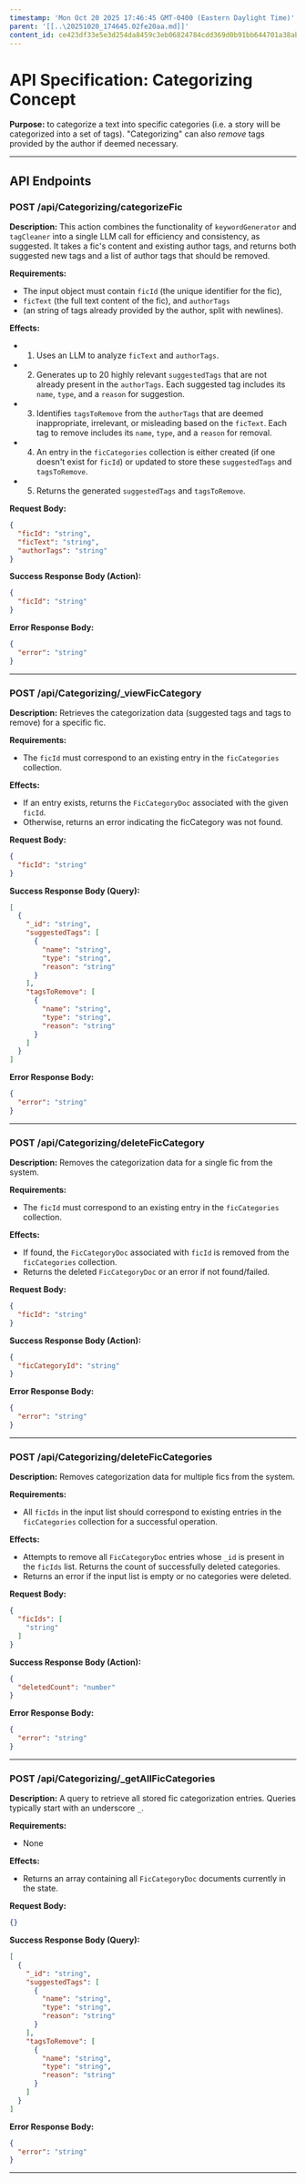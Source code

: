 ```yaml
---
timestamp: 'Mon Oct 20 2025 17:46:45 GMT-0400 (Eastern Daylight Time)'
parent: '[[..\20251020_174645.02fe20aa.md]]'
content_id: ce423df33e5e3d254da8459c3eb06824784cdd369d0b91bb644701a38ab9b7f5
---
```


# API Specification: Categorizing Concept

**Purpose:** to categorize a text into specific categories (i.e. a story will be categorized into a set of tags). "Categorizing" can also *remove* tags provided by the author if deemed necessary.

***

## API Endpoints

### POST /api/Categorizing/categorizeFic

**Description:** This action combines the functionality of `keywordGenerator` and `tagCleaner` into a single LLM call for efficiency and consistency, as suggested. It takes a fic's content and existing author tags, and returns both suggested new tags and a list of author tags that should be removed.

**Requirements:**

* The input object must contain `ficId` (the unique identifier for the fic),
* `ficText` (the full text content of the fic), and `authorTags`
* (an string of tags already provided by the author, split with newlines).

**Effects:**

* 1. Uses an LLM to analyze `ficText` and `authorTags`.
* 2. Generates up to 20 highly relevant `suggestedTags` that are not already present in the `authorTags`. Each suggested tag includes its `name`, `type`, and a `reason` for suggestion.
* 3. Identifies `tagsToRemove` from the `authorTags` that are deemed inappropriate, irrelevant, or misleading based on the `ficText`. Each tag to remove includes its `name`, `type`, and a `reason` for removal.
* 4. An entry in the `ficCategories` collection is either created (if one doesn't exist for `ficId`) or updated to store these `suggestedTags` and `tagsToRemove`.
* 5. Returns the generated `suggestedTags` and `tagsToRemove`.

**Request Body:**

```json
{
  "ficId": "string",
  "ficText": "string",
  "authorTags": "string"
}
```

**Success Response Body (Action):**

```json
{
  "ficId": "string"
}
```

**Error Response Body:**

```json
{
  "error": "string"
}
```

***

### POST /api/Categorizing/\_viewFicCategory

**Description:** Retrieves the categorization data (suggested tags and tags to remove) for a specific fic.

**Requirements:**

* The `ficId` must correspond to an existing entry in the `ficCategories` collection.

**Effects:**

* If an entry exists, returns the `FicCategoryDoc` associated with the given `ficId`.
* Otherwise, returns an error indicating the ficCategory was not found.

**Request Body:**

```json
{
  "ficId": "string"
}
```

**Success Response Body (Query):**

```json
[
  {
    "_id": "string",
    "suggestedTags": [
      {
        "name": "string",
        "type": "string",
        "reason": "string"
      }
    ],
    "tagsToRemove": [
      {
        "name": "string",
        "type": "string",
        "reason": "string"
      }
    ]
  }
]
```

**Error Response Body:**

```json
{
  "error": "string"
}
```

***

### POST /api/Categorizing/deleteFicCategory

**Description:** Removes the categorization data for a single fic from the system.

**Requirements:**

* The `ficId` must correspond to an existing entry in the `ficCategories` collection.

**Effects:**

* If found, the `FicCategoryDoc` associated with `ficId` is removed from the `ficCategories` collection.
* Returns the deleted `FicCategoryDoc` or an error if not found/failed.

**Request Body:**

```json
{
  "ficId": "string"
}
```

**Success Response Body (Action):**

```json
{
  "ficCategoryId": "string"
}
```

**Error Response Body:**

```json
{
  "error": "string"
}
```

***

### POST /api/Categorizing/deleteFicCategories

**Description:** Removes categorization data for multiple fics from the system.

**Requirements:**

* All `ficIds` in the input list should correspond to existing entries in the `ficCategories` collection for a successful operation.

**Effects:**

* Attempts to remove all `FicCategoryDoc` entries whose `_id` is present in the `ficIds` list. Returns the count of successfully deleted categories.
* Returns an error if the input list is empty or no categories were deleted.

**Request Body:**

```json
{
  "ficIds": [
    "string"
  ]
}
```

**Success Response Body (Action):**

```json
{
  "deletedCount": "number"
}
```

**Error Response Body:**

```json
{
  "error": "string"
}
```

***

### POST /api/Categorizing/\_getAllFicCategories

**Description:** A query to retrieve all stored fic categorization entries. Queries typically start with an underscore `_`.

**Requirements:**

* None

**Effects:**

* Returns an array containing all `FicCategoryDoc` documents currently in the state.

**Request Body:**

```json
{}
```

**Success Response Body (Query):**

```json
[
  {
    "_id": "string",
    "suggestedTags": [
      {
        "name": "string",
        "type": "string",
        "reason": "string"
      }
    ],
    "tagsToRemove": [
      {
        "name": "string",
        "type": "string",
        "reason": "string"
      }
    ]
  }
]
```

**Error Response Body:**

```json
{
  "error": "string"
}
```

***
